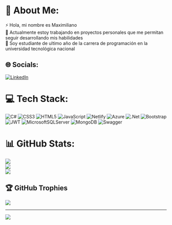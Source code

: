 # 💫 About Me:
⚡ Hola, mi nombre es Maximiliano <br>🔭 Actualmente estoy trabajando en proyectos personales que me permitan seguir desarrollando mis habilidades<br>🌱 Soy estudiante de ultimo año de la carrera de programación en la universidad tecnológica nacional<br>
## 🌐 Socials:
[![LinkedIn](https://img.shields.io/badge/LinkedIn-%230077B5.svg?logo=linkedin&logoColor=white)](https://www.linkedin.com/in/maximiliano-calvo-aa33841ba/) 

# 💻 Tech Stack:
![C#](https://img.shields.io/badge/c%23-%23239120.svg?style=for-the-badge&logo=c-sharp&logoColor=white) ![CSS3](https://img.shields.io/badge/css3-%231572B6.svg?style=for-the-badge&logo=css3&logoColor=white) ![HTML5](https://img.shields.io/badge/html5-%23E34F26.svg?style=for-the-badge&logo=html5&logoColor=white) ![JavaScript](https://img.shields.io/badge/javascript-%23323330.svg?style=for-the-badge&logo=javascript&logoColor=%23F7DF1E) ![Netlify](https://img.shields.io/badge/netlify-%23000000.svg?style=for-the-badge&logo=netlify&logoColor=#00C7B7) ![Azure](https://img.shields.io/badge/azure-%230072C6.svg?style=for-the-badge&logo=azure-devops&logoColor=white) ![.Net](https://img.shields.io/badge/.NET-5C2D91?style=for-the-badge&logo=.net&logoColor=white) ![Bootstrap](https://img.shields.io/badge/bootstrap-%23563D7C.svg?style=for-the-badge&logo=bootstrap&logoColor=white) ![JWT](https://img.shields.io/badge/JWT-black?style=for-the-badge&logo=JSON%20web%20tokens) ![MicrosoftSQLServer](https://img.shields.io/badge/Microsoft%20SQL%20Sever-CC2927?style=for-the-badge&logo=microsoft%20sql%20server&logoColor=white) ![MongoDB](https://img.shields.io/badge/MongoDB-%234ea94b.svg?style=for-the-badge&logo=mongodb&logoColor=white) ![Swagger](https://img.shields.io/badge/-Swagger-%23Clojure?style=for-the-badge&logo=swagger&logoColor=white)
# 📊 GitHub Stats:
![](https://github-readme-stats-sigma-five.vercel.app/api?username=114243-calvo-maximiliano&theme=radical&hide_border=false&include_all_commits=true&count_private=true)<br/>
![](https://github-readme-streak-stats.herokuapp.com/?user=114243-calvo-maximiliano&theme=radical&hide_border=false)<br/>
![](https://github-readme-stats-sigma-five.vercel.app/api/top-langs/?username=114243-calvo-maximiliano&theme=radical&hide_border=false&include_all_commits=true&count_private=true&layout=compact)

## 🏆 GitHub Trophies
![](https://github-profile-trophy.vercel.app/?username=114243-calvo-maximiliano&theme=radical&no-frame=false&no-bg=false&margin-w=4)

---
[![](https://visitcount.itsvg.in/api?id=114243-calvo-maximiliano&icon=5&color=1)](https://visitcount.itsvg.in)

<!-- Proudly created with GPRM ( https://gprm.itsvg.in ) -->
